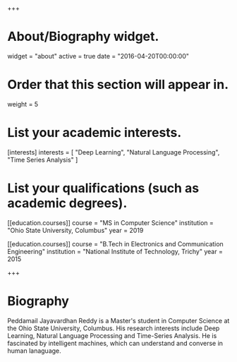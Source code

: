 +++
# About/Biography widget.
widget = "about"
active = true
date = "2016-04-20T00:00:00"

# Order that this section will appear in.
weight = 5

# List your academic interests.
[interests]
  interests = [
    "Deep Learning",
    "Natural Language Processing",
    "Time Series Analysis"
  ]

# List your qualifications (such as academic degrees).
[[education.courses]]
  course = "MS in Computer Science"
  institution = "Ohio State University, Columbus"
  year = 2019

[[education.courses]]
  course = "B.Tech in Electronics and Communication Engineering"
  institution = "National Institute of Technology, Trichy"
  year = 2015
 
+++

# Biography

Peddamail Jayavardhan Reddy is a Master's student in Computer Science at the Ohio State University, Columbus. His research interests include Deep Learning, Natural Language Processing and Time-Series Analysis. He is fascinated by intelligent machines, which can understand and converse in human lanaguage.

